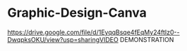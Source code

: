 # Graphic-Design-Canva
https://drive.google.com/file/d/1EyqqBsqe4fEqMy24ftIz0--DwqpksOKU/view?usp=sharingVIDEO DEMONSTRATION 
